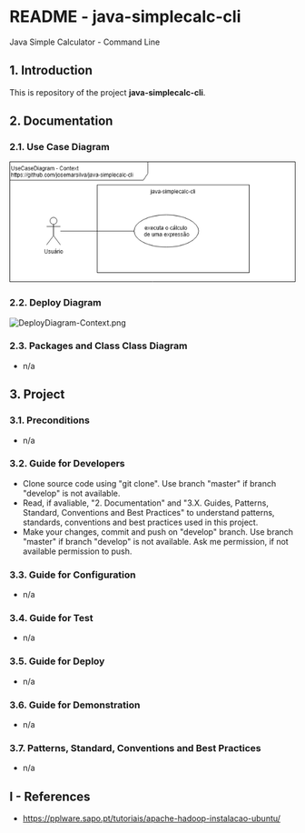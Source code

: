 # README - java-simplecalc-cli
Java Simple Calculator - Command Line

## 1. Introduction ##

This is repository of the project **java-simplecalc-cli**.

## 2. Documentation ###

### 2.1. Use Case Diagram ###

![UseCaseDiagram-Context.png](./doc/UseCaseDiagram-Context.png) 


### 2.2. Deploy Diagram ###

![DeployDiagram-Context.png](./doc/DeployDiagramDiagram-Context.png) 


### 2.3. Packages and Class Class Diagram ###

* n/a


## 3. Project ##

### 3.1. Preconditions ###

* n/a


### 3.2. Guide for Developers ###

* Clone source code using "git clone". Use branch "master" if branch "develop" is not available.
* Read, if avaliable, "2. Documentation"  and "3.X. Guides, Patterns, Standard, Conventions and Best Practices" to understand patterns, standards, conventions and best practices used in this project.
* Make your changes, commit and push on "develop" branch. Use branch "master" if branch "develop" is not available. Ask me permission, if not available permission to push.


### 3.3. Guide for Configuration ###

* n/a


### 3.4. Guide for Test ###

* n/a


### 3.5. Guide for Deploy ###

* n/a


### 3.6. Guide for Demonstration ###

* n/a


### 3.7. Patterns, Standard, Conventions and Best Practices ###

* n/a


## I - References ##

* https://pplware.sapo.pt/tutoriais/apache-hadoop-instalacao-ubuntu/